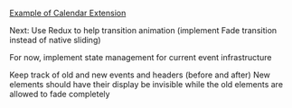 [Example of Calendar Extension](https://github.com/padster/CalendarThemeExtension)

Next:
Use Redux to help transition animation (implement Fade transition instead of native sliding)

For now, implement state management for current event infrastructure

Keep track of old and new events and headers (before and after)
  New elements should have their display be invisible while the old elements are allowed to fade completely